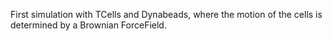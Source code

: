First simulation with TCells and Dynabeads, where the motion of the cells is determined by a Brownian ForceField.
